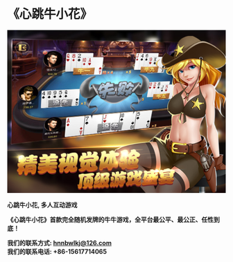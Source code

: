 # 《心跳牛小花》

![](Js0jss1.jpg)


**心跳牛小花, 多人互动游戏** <br>

**《心跳牛小花》首款完全随机发牌的牛牛游戏，全平台最公平、最公正、任性到底！**<br>

**我们的联系方式: hnnbwlkj@126.com** <br>
**我们的联系电话: +86-15617714065** <br>
